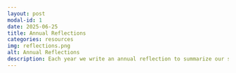```yaml
---
layout: post
modal-id: 1
date: 2025-06-25
title: Annual Reflections
categories: resources
img: reflections.png
alt: Annual Reflections
description: Each year we write an annual reflection to summarize our sessions, note common themes, and make plans for the future year. <br /> <br/>In the 2024-25 academic year we hosted 8 sessions with an average attendance of 22 people per session. Find the <a href="https://zenodo.org/records/16423214">2024-25 annual reflection on Zenodo</a>. <br /> <br /> Past reflections are <a href="https://zenodo.org/search?q=metadata.subjects.subject%3A%22BAOSG%22">available on Zenodo</a>.
---
```

